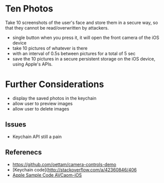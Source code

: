 # Ten Photos


Take 10 screenshots of the user's face and store them in a secure way, so that they cannot be read/overwritten by attackers.

- single button when you press it, it will open the front camera of the iOS device
- take 10 pictures of whatever is there
- with an interval of 0.5s between pictures for a total of 5 sec
- save the 10 pictures in a secure persistent storage on the iOS device, using Apple's APIs. 



# Further Considerations

- display the saved photos in the keychain
- allow user to preview images
- allow user to delete images

## Issues

- Keychain API still a pain


## Referenecs 

- https://github.com/oettam/camera-controls-demo
- [Keychain code](http://stackoverflow.com/a/42360846/406
- [Apple Sample Code AVCaom-iOS](https://developer.apple.com/library/content/samplecode/AVCam/Introduction/Intro.html#//apple_ref/doc/uid/DTS40010112)